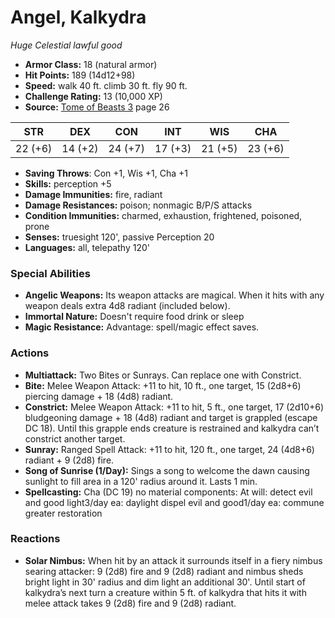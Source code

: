 # Angel, Kalkydra

*Huge* *Celestial* *lawful good*

- **Armor Class:** 18 (natural armor)
- **Hit Points:** 189 (14d12+98)
- **Speed:** walk 40 ft. climb 30 ft. fly 90 ft.
- **Challenge Rating:** 13 (10,000 XP)
- **Source:** [Tome of Beasts 3](https://koboldpress.com/kpstore/product/tome-of-beasts-3-for-5th-edition/) page 26

| STR | DEX | CON | INT | WIS | CHA |
| --- | --- | --- | --- | --- | --- |
| 22 (+6) | 14 (+2) | 24 (+7) | 17 (+3) | 21 (+5) | 23 (+6) |

- **Saving Throws**: Con +1, Wis +1, Cha +1
- **Skills:** perception +5
- **Damage Immunities:** fire, radiant
- **Damage Resistances:** poison; nonmagic B/P/S attacks
- **Condition Immunities:** charmed, exhaustion, frightened, poisoned, prone
- **Senses:** truesight 120', passive Perception 20
- **Languages:** all, telepathy 120'
### Special Abilities
- **Angelic Weapons:** Its weapon attacks are magical. When it hits with any weapon deals extra 4d8 radiant (included below).
- **Immortal Nature:** Doesn't require food drink or sleep
- **Magic Resistance:** Advantage: spell/magic effect saves.
### Actions
- **Multiattack:** Two Bites or Sunrays. Can replace one with Constrict.
- **Bite:** Melee Weapon Attack: +11 to hit, 10 ft., one target, 15 (2d8+6) piercing damage + 18 (4d8) radiant.
- **Constrict:** Melee Weapon Attack: +11 to hit, 5 ft., one target, 17 (2d10+6) bludgeoning damage + 18 (4d8) radiant and target is grappled (escape DC 18). Until this grapple ends creature is restrained and kalkydra can’t constrict another target.
- **Sunray:** Ranged Spell Attack: +11 to hit, 120 ft., one target, 24 (4d8+6) radiant + 9 (2d8) fire.
- **Song of Sunrise (1/Day):** Sings a song to welcome the dawn causing sunlight to fill area in a 120' radius around it. Lasts 1 min.
- **Spellcasting:** Cha (DC 19) no material components: At will: detect evil and good light3/day ea: daylight dispel evil and good1/day ea: commune greater restoration
### Reactions
- **Solar Nimbus:** When hit by an attack it surrounds itself in a fiery nimbus searing attacker: 9 (2d8) fire and 9 (2d8) radiant and nimbus sheds bright light in 30' radius and dim light an additional 30'. Until start of kalkydra’s next turn a creature within 5 ft. of kalkydra that hits it with melee attack takes 9 (2d8) fire and 9 (2d8) radiant.


